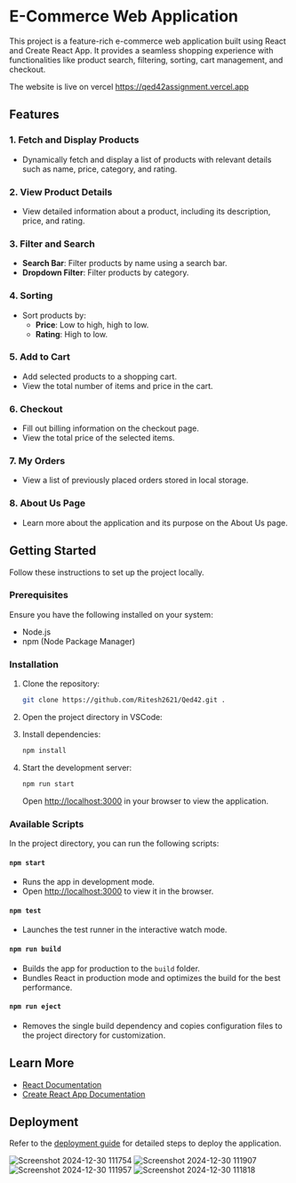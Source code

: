# E-Commerce Web Application

This project is a feature-rich e-commerce web application built using React and Create React App. It provides a seamless shopping experience with functionalities like product search, filtering, sorting, cart management, and checkout.

The website is live on vercel https://qed42assignment.vercel.app

## Features

### 1. Fetch and Display Products
- Dynamically fetch and display a list of products with relevant details such as name, price, category, and rating.

### 2. View Product Details
- View detailed information about a product, including its description, price, and rating.

### 3. Filter and Search
- **Search Bar**: Filter products by name using a search bar.
- **Dropdown Filter**: Filter products by category.

### 4. Sorting
- Sort products by:
  - **Price**: Low to high, high to low.
  - **Rating**: High to low.

### 5. Add to Cart
- Add selected products to a shopping cart.
- View the total number of items and price in the cart.

### 6. Checkout
- Fill out billing information on the checkout page.
- View the total price of the selected items.

### 7. My Orders
- View a list of previously placed orders stored in local storage.

### 8. About Us Page
- Learn more about the application and its purpose on the About Us page.

## Getting Started

Follow these instructions to set up the project locally.

### Prerequisites

Ensure you have the following installed on your system:
- Node.js
- npm (Node Package Manager)

### Installation

1. Clone the repository:
   ```bash
   git clone https://github.com/Ritesh2621/Qed42.git .
   ```

2. Open the project directory in VSCode:
 
3. Install dependencies:
   ```bash
   npm install
   ```

4. Start the development server:
   ```bash
   npm run start
   ```

   Open [http://localhost:3000](http://localhost:3000) in your browser to view the application.

### Available Scripts

In the project directory, you can run the following scripts:

#### `npm start`
- Runs the app in development mode.
- Open [http://localhost:3000](http://localhost:3000) to view it in the browser.

#### `npm test`
- Launches the test runner in the interactive watch mode.

#### `npm run build`
- Builds the app for production to the `build` folder.
- Bundles React in production mode and optimizes the build for the best performance.

#### `npm run eject`
- Removes the single build dependency and copies configuration files to the project directory for customization.

## Learn More

- [React Documentation](https://reactjs.org/)
- [Create React App Documentation](https://facebook.github.io/create-react-app/docs/getting-started)

## Deployment

Refer to the [deployment guide](https://facebook.github.io/create-react-app/docs/deployment) for detailed steps to deploy the application.

  ![Screenshot 2024-12-30 111754](https://github.com/user-attachments/assets/fc237a75-e90f-48e1-be2f-ae1b161b6a8f)
  ![Screenshot 2024-12-30 111907](https://github.com/user-attachments/assets/a491e5bc-c636-48fa-a1e6-55bbf6bd4a19)
  ![Screenshot 2024-12-30 111957](https://github.com/user-attachments/assets/688a448c-f501-4670-aa0a-79d0eac5743b)
  ![Screenshot 2024-12-30 111818](https://github.com/user-attachments/assets/533053ad-426e-4357-a364-96a07656510d)

